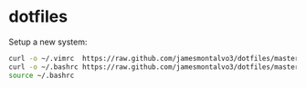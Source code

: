 # dotfiles

Setup a new system:

```bash
curl -o ~/.vimrc  https://raw.github.com/jamesmontalvo3/dotfiles/master/.vimrc
curl -o ~/.bashrc https://raw.github.com/jamesmontalvo3/dotfiles/master/.bashrc
source ~/.bashrc
```
